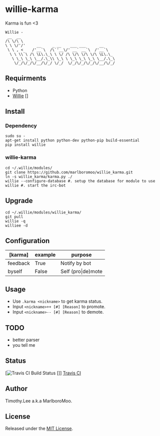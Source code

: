 # willie-karma
Karma is fun <3

```
Willie -
 __  __
/\ \/\ \
\ \ \/'/'     __     _ __    ___ ___      __
 \ \ , <    /'__`\  /\`'__\/' __` __`\  /'__`\
  \ \ \\`\ /\ \L\.\_\ \ \/ /\ \/\ \/\ \/\ \L\.\_
   \ \_\ \_\ \__/.\_\\ \_\ \ \_\ \_\ \_\ \__/.\_\
    \/_/\/_/\/__/\/_/ \/_/  \/_/\/_/\/_/\/__/\/_/

```

## Requirments 
 - Python
 - [Willie] []

## Install

### Dependency
```
sudo su -
apt-get install python python-dev python-pip build-essential
pip install willie
```

### willie-karma
```
cd ~/.willie/modules/
git clone https://github.com/marlboromoo/willie_karma.git
ln -s willie_karma/karma.py ./
willie --configure-database #. setup the database for module to use
willie #. start the irc-bot
```
## Upgrade
```
cd ~/.willie/modules/willie_karma/
git pull
willie -q
williee -d
```
## Configuration
| [karma] | example | purpose |
| ------- | ------- | ------- |
| feedback | True | Notify by bot |
| byself | False | Self (pro&#124;de)mote |

## Usage
 * Use `.karma <nickname>` to get karma status.
 * Input `<nickname>++ [#] [Reason]` to promote.
 * Input `<nickname>-- [#] [Reason]` to demote.

## TODO
 - better parser 
 - you tell me

## Status
[![Travis CI Build Status] []] [Travis CI]

## Author
Timothy.Lee a.k.a MarlboroMoo.

## License
Released under the [MIT License].

  [Willie]: http://willie.dftba.net/ "Willie"
  [MIT License]: http://opensource.org/licenses/MIT "MIT License"
  [Usage example]: https://raw.github.com/marlboromoo/willie-karma/master/doc/willie-karma.png
  [Travis CI Build Status]: https://api.travis-ci.org/marlboromoo/willie-karma.png 
  [Travis CI]: https://travis-ci.org/marlboromoo/willie-karma


